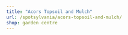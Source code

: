 ```yaml
---
title: "Acors Topsoil and Mulch"
url: /spotsylvania/acors-topsoil-and-mulch/
shop: garden centre
---
```

